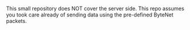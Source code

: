This small repository does NOT cover the server side. This repo assumes you took care already of sending data using the pre-defined ByteNet packets.

